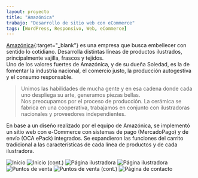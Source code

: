 ```yaml
---
layout: proyecto
title: "Amazónica"
trabajo: "Desarrollo de sitio web con eCommerce"
tags: [WordPress, Responsivo, Web, eCommerce]
---
```


[Amazónica](http://www.amazonica.com.ar/){:target="_blank"} es una empresa que busca embellecer con sentido lo cotidiano. Desarrolla distintas líneas de productos ilustrados, principalmente vajilla, frascos y tejidos.  
Uno de los valores fuertes de Amazónica, y de su dueña Soledad, es la de fomentar la industria nacional, el comercio justo, la producción autogestiva y el consumo responsable.  

> Unimos las habilidades de mucha gente y en esa cadena donde cada uno despliega su arte, generamos piezas bellas.  
> Nos preocupamos por el proceso de producción. La cerámica se fabrica en una cooperativa, trabajamos en conjunto con ilustradoras nacionales y proveedores independientes.

En base a un diseño realizado por el equipo de Amazónica, se implementó un sitio web con e-Commerce con sistemas de pago (MercadoPago) y de envío (OCA ePack) integrados. Se expandieron las funciones del carrito tradicional a las características de cada línea de productos y de cada ilustradora.

<div class="fotorama">
	<img src="{{ site.baseurl }}/img/2016_amazonica1.jpg" alt="Inicio" />
	<img src="{{ site.baseurl }}/img/2016_amazonica2.jpg" alt="Inicio (cont.)" />
	<img src="{{ site.baseurl }}/img/2016_amazonica3.jpg" alt="Página ilustradora" />
	<img src="{{ site.baseurl }}/img/2016_amazonica4.jpg" alt="Página ilustradora" />
	<img src="{{ site.baseurl }}/img/2016_amazonica5.jpg" alt="Puntos de venta" />
	<img src="{{ site.baseurl }}/img/2016_amazonica6.jpg" alt="Puntos de venta (cont.)" />
	<img src="{{ site.baseurl }}/img/2016_amazonica7.jpg" alt="Página de contacto" />
</div>
